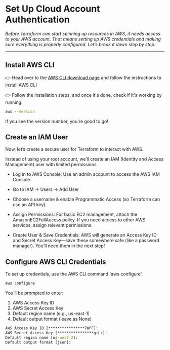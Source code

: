 # Set Up Cloud Account Authentication

*Before Terraform can start spinning up resources in AWS, it needs access to your AWS account. That means setting up AWS credentials and making sure everything is properly configured. Let’s break it down step by step.*

---
## Install AWS CLI

👉 Head over to the [AWS CLI download page](https://docs.aws.amazon.com/cli/latest/userguide/getting-started-install.html) and follow the instructions to install AWS CLI

👉 Follow the installation steps, and once it's done, check if it's working by running:

```cmd
aws --version
```

If you see the version number, you're good to go!

## Create an IAM User

Now, let’s create a secure user for Terraform to interact with AWS. 

Instead of using your root account, we’ll create an IAM (Identity and Access Management) user with limited permissions.

- Log in to AWS Console: Use an admin account to access the AWS IAM Console. 

- Go to IAM → Users → Add User 

- Choose a username & enable Programmatic Access (so Terraform can use an API key).

- Assign Permissions: For basic EC2 management, attach the AmazonEC2FullAccess policy. If you need access to other AWS services, assign relevant permissions. 

- Create User & Save Credentials: AWS will generate an Access Key ID and Secret Access Key—save these somewhere safe (like a password manager). You’ll need them in the next step!

## Configure AWS CLI Credentials

To set up credentials, use the AWS CLI command 'aws configure'.

```cmd
aws configure
```

You’ll be prompted to enter:

1. AWS Access Key ID
2. AWS Secret Access Key
3. Default region name (e.g., us-east-1)
4. Default output format (leave as None)

```cmd
AWS Access Key ID [****************7WPF]:
AWS Secret Access Key [****************giL/]:
Default region name [us-west-2]:
Default output format [json]:
```
